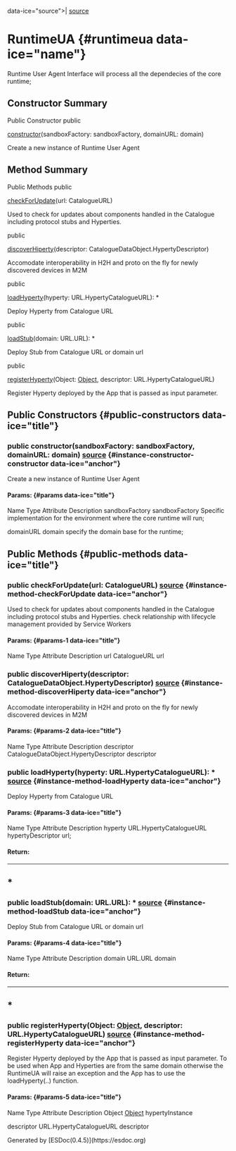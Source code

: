 data-ice="source"&gt;|
<span>[source](../../../file/src/runtime/RuntimeUA.js.html#lineNumber28)</span></span>

</div>
<div class="self-detail detail">

RuntimeUA {#runtimeua data-ice="name"}
=========

<div class="description" data-ice="description">

Runtime User Agent Interface will process all the dependecies of the
core runtime;

</div>

</div>

<div data-ice="constructorSummary">

Constructor Summary
-------------------

Public Constructor <span class="access" data-ice="access">public</span>
<span class="override" data-ice="override"></span>
<div>

<span
data-ice="name"><span>[constructor](../../../class/src/runtime/RuntimeUA.js~RuntimeUA.html#instance-constructor-constructor)</span></span><span
data-ice="signature">(sandboxFactory: <span>sandboxFactory</span>,
domainURL: <span>domain</span>)</span>

</div>

<div>

<div data-ice="description">

Create a new instance of Runtime User Agent

</div>

</div>

</div>

<div data-ice="methodSummary">

Method Summary
--------------

Public Methods <span class="access" data-ice="access">public</span>
<span class="override" data-ice="override"></span>
<div>

<span
data-ice="name"><span>[checkForUpdate](../../../class/src/runtime/RuntimeUA.js~RuntimeUA.html#instance-method-checkForUpdate)</span></span><span
data-ice="signature">(url: <span>CatalogueURL</span>)</span>

</div>

<div>

<div data-ice="description">

Used to check for updates about components handled in the Catalogue
including protocol stubs and Hyperties.

</div>

</div>

<span class="access" data-ice="access">public</span> <span
class="override" data-ice="override"></span>
<div>

<span
data-ice="name"><span>[discoverHiperty](../../../class/src/runtime/RuntimeUA.js~RuntimeUA.html#instance-method-discoverHiperty)</span></span><span
data-ice="signature">(descriptor:
<span>CatalogueDataObject.HypertyDescriptor</span>)</span>

</div>

<div>

<div data-ice="description">

Accomodate interoperability in H2H and proto on the fly for newly
discovered devices in M2M

</div>

</div>

<span class="access" data-ice="access">public</span> <span
class="override" data-ice="override"></span>
<div>

<span
data-ice="name"><span>[loadHyperty](../../../class/src/runtime/RuntimeUA.js~RuntimeUA.html#instance-method-loadHyperty)</span></span><span
data-ice="signature">(hyperty: <span>URL.HypertyCatalogueURL</span>):
<span>\*</span></span>

</div>

<div>

<div data-ice="description">

Deploy Hyperty from Catalogue URL

</div>

</div>

<span class="access" data-ice="access">public</span> <span
class="override" data-ice="override"></span>
<div>

<span
data-ice="name"><span>[loadStub](../../../class/src/runtime/RuntimeUA.js~RuntimeUA.html#instance-method-loadStub)</span></span><span
data-ice="signature">(domain: <span>URL.URL</span>):
<span>\*</span></span>

</div>

<div>

<div data-ice="description">

Deploy Stub from Catalogue URL or domain url

</div>

</div>

<span class="access" data-ice="access">public</span> <span
class="override" data-ice="override"></span>
<div>

<span
data-ice="name"><span>[registerHyperty](../../../class/src/runtime/RuntimeUA.js~RuntimeUA.html#instance-method-registerHyperty)</span></span><span
data-ice="signature">(Object:
<span>[Object](https://developer.mozilla.org/en-US/docs/Web/JavaScript/Reference/Global_Objects/Object)</span>,
descriptor: <span>URL.HypertyCatalogueURL</span>)</span>

</div>

<div>

<div data-ice="description">

Register Hyperty deployed by the App that is passed as input parameter.

</div>

</div>

</div>

<div data-ice="constructorDetails">

Public Constructors {#public-constructors data-ice="title"}
-------------------

<div class="detail" data-ice="detail">

### <span class="access" data-ice="access">public</span> <span data-ice="name">constructor</span><span data-ice="signature">(sandboxFactory: <span>sandboxFactory</span>, domainURL: <span>domain</span>)</span> <span class="right-info"> <span data-ice="source"><span>[source](../../../file/src/runtime/RuntimeUA.js.html#lineNumber35)</span></span> </span> {#instance-constructor-constructor data-ice="anchor"}

<div data-ice="description">

Create a new instance of Runtime User Agent

</div>

<div data-ice="properties">

<div data-ice="properties">

#### Params: {#params data-ice="title"}

Name Type Attribute Description sandboxFactory
<span>sandboxFactory</span> Specific implementation for the environment
where the core runtime will run;

domainURL <span>domain</span> specify the domain base for the runtime;

</div>

</div>

</div>

</div>

<div data-ice="methodDetails">

Public Methods {#public-methods data-ice="title"}
--------------

<div class="detail" data-ice="detail">

### <span class="access" data-ice="access">public</span> <span data-ice="name">checkForUpdate</span><span data-ice="signature">(url: <span>CatalogueURL</span>)</span> <span class="right-info"> <span data-ice="source"><span>[source](../../../file/src/runtime/RuntimeUA.js.html#lineNumber460)</span></span> </span> {#instance-method-checkForUpdate data-ice="anchor"}

<div data-ice="description">

Used to check for updates about components handled in the Catalogue
including protocol stubs and Hyperties. check relationship with
lifecycle management provided by Service Workers

</div>

<div data-ice="properties">

<div data-ice="properties">

#### Params: {#params-1 data-ice="title"}

Name Type Attribute Description url <span>CatalogueURL</span> url

</div>

</div>

</div>

<div class="detail" data-ice="detail">

### <span class="access" data-ice="access">public</span> <span data-ice="name">discoverHiperty</span><span data-ice="signature">(descriptor: <span>CatalogueDataObject.HypertyDescriptor</span>)</span> <span class="right-info"> <span data-ice="source"><span>[source](../../../file/src/runtime/RuntimeUA.js.html#lineNumber119)</span></span> </span> {#instance-method-discoverHiperty data-ice="anchor"}

<div data-ice="description">

Accomodate interoperability in H2H and proto on the fly for newly
discovered devices in M2M

</div>

<div data-ice="properties">

<div data-ice="properties">

#### Params: {#params-2 data-ice="title"}

Name Type Attribute Description descriptor
<span>CatalogueDataObject.HypertyDescriptor</span> descriptor

</div>

</div>

</div>

<div class="detail" data-ice="detail">

### <span class="access" data-ice="access">public</span> <span data-ice="name">loadHyperty</span><span data-ice="signature">(hyperty: <span>URL.HypertyCatalogueURL</span>): <span>\*</span></span> <span class="right-info"> <span data-ice="source"><span>[source](../../../file/src/runtime/RuntimeUA.js.html#lineNumber136)</span></span> </span> {#instance-method-loadHyperty data-ice="anchor"}

<div data-ice="description">

Deploy Hyperty from Catalogue URL

</div>

<div data-ice="properties">

<div data-ice="properties">

#### Params: {#params-3 data-ice="title"}

Name Type Attribute Description hyperty
<span>URL.HypertyCatalogueURL</span> hypertyDescriptor url;

</div>

</div>

<div class="return-params" data-ice="returnParams">

#### Return:

  -----------------
  <span>\*</span>
  -----------------

<div data-ice="returnProperties">

</div>

</div>

</div>

<div class="detail" data-ice="detail">

### <span class="access" data-ice="access">public</span> <span data-ice="name">loadStub</span><span data-ice="signature">(domain: <span>URL.URL</span>): <span>\*</span></span> <span class="right-info"> <span data-ice="source"><span>[source](../../../file/src/runtime/RuntimeUA.js.html#lineNumber306)</span></span> </span> {#instance-method-loadStub data-ice="anchor"}

<div data-ice="description">

Deploy Stub from Catalogue URL or domain url

</div>

<div data-ice="properties">

<div data-ice="properties">

#### Params: {#params-4 data-ice="title"}

Name Type Attribute Description domain <span>URL.URL</span> domain

</div>

</div>

<div class="return-params" data-ice="returnParams">

#### Return:

  -----------------
  <span>\*</span>
  -----------------

<div data-ice="returnProperties">

</div>

</div>

</div>

<div class="detail" data-ice="detail">

### <span class="access" data-ice="access">public</span> <span data-ice="name">registerHyperty</span><span data-ice="signature">(Object: <span>[Object](https://developer.mozilla.org/en-US/docs/Web/JavaScript/Reference/Global_Objects/Object)</span>, descriptor: <span>URL.HypertyCatalogueURL</span>)</span> <span class="right-info"> <span data-ice="source"><span>[source](../../../file/src/runtime/RuntimeUA.js.html#lineNumber128)</span></span> </span> {#instance-method-registerHyperty data-ice="anchor"}

<div data-ice="description">

Register Hyperty deployed by the App that is passed as input parameter.
To be used when App and Hyperties are from the same domain otherwise the
RuntimeUA will raise an exception and the App has to use the
loadHyperty(..) function.

</div>

<div data-ice="properties">

<div data-ice="properties">

#### Params: {#params-5 data-ice="title"}

Name Type Attribute Description Object
<span>[Object](https://developer.mozilla.org/en-US/docs/Web/JavaScript/Reference/Global_Objects/Object)</span>
hypertyInstance

descriptor <span>URL.HypertyCatalogueURL</span> descriptor

</div>

</div>

</div>

</div>

</div>
Generated by [ESDoc<span
data-ice="esdocVersion">(0.4.5)</span>](https://esdoc.org)
